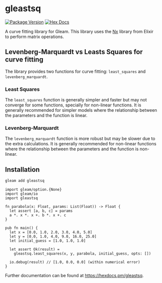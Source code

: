 # gleastsq

[![Package Version](https://img.shields.io/hexpm/v/gleastsq)](https://hex.pm/packages/gleastsq)
[![Hex Docs](https://img.shields.io/badge/hex-docs-ffaff3)](https://hexdocs.pm/gleastsq/)

A curve fitting library for Gleam. This library uses the [Nx](https://hexdocs.pm/nx/Nx.html) library from Elixir to perform matrix operations.

## Levenberg-Marquardt vs Leasts Squares for curve fitting

The library provides two functions for curve fitting: `least_squares` and `levenberg_marquardt`.

### Least Squares

The `least_squares` function is generally simpler and faster but may not converge for some functions, specially for non-linear functions.
It is generally recommended for simpler models where the relationship between the parameters and the function is linear.

### Levenberg-Marquardt

The `levenberg_marquardt` function is more robust but may be slower due to the extra calculations.
It is generally recommended for non-linear functions where the relationship between the parameters and the function is non-linear.

## Installation

```sh
gleam add gleastsq
```

```gleam
import gleam/option.{None}
import gleam/io
import gleastsq

fn parabola(x: Float, params: List(Float)) -> Float {
  let assert [a, b, c] = params
  a *. x *. x +. b *. x +. c
}

pub fn main() {
  let x = [0.0, 1.0, 2.0, 3.0, 4.0, 5.0]
  let y = [0.0, 1.0, 4.0, 9.0, 16.0, 25.0]
  let initial_guess = [1.0, 1.0, 1.0]

  let assert Ok(result) =
    gleastsq.least_squares(x, y, parabola, initial_guess, opts: [])

  io.debug(result) // [1.0, 0.0, 0.0] (within numerical error)
}
```

Further documentation can be found at <https://hexdocs.pm/gleastsq>.

